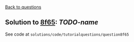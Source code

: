 [Back to questions](../README.md)

## Solution to [8f65](../questions/8f65): *TODO-name*

See code at `solutions/code/tutorialquestions/question8f65`

